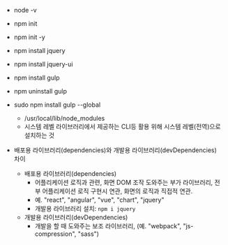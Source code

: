 - node -v

- npm init

- npm init -y

- npm install jquery

- npm install jquery-ui

- npm install gulp

- npm uninstall gulp

- sudo npm install gulp --global

  - /usr/local/lib/node_modules
  - 시스템 레벨 라이브러리에서 제공하는 CLI등 활용 위해 시스템 레벨(전역)으로 설치하는 것

- 배포용 라이브러리(dependencies)와 개발용 라이브러리(devDependencies) 차이

  - 배포용 라이브러리(dependencies)
    - 어플리케이션 로직과 관련, 화면 DOM 조작 도와주는 부가 라이브러리, 전부 어플리케이션 로직 구현시 연관, 화면의 로직과 직접적 연관.
    - 예. "react", "angular", "vue", "chart", "jquery"
    - 개발용 라이브러리 설치: `npm i jquery`
  - 개발용 라이브러리(devDependencies)
    - 개발을 할 때 도와주는 보조 라이브러리, (예. "webpack", "js-compression", "sass")
